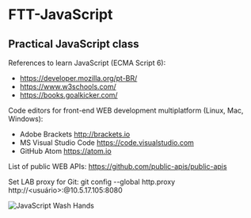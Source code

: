 # FTT-JavaScript
## Practical JavaScript class

References to learn JavaScript (ECMA Script 6):

- https://developer.mozilla.org/pt-BR/ 
- https://www.w3schools.com/
- https://books.goalkicker.com/

Code editors for front-end WEB development multiplatform (Linux, Mac, Windows):

- Adobe Brackets http://brackets.io
- MS Visual Studio Code https://code.visualstudio.com
- GitHub Atom https://atom.io

List of public WEB APIs: https://github.com/public-apis/public-apis

Set LAB proxy for Git: git config --global http.proxy http://<usuário>:<senha>@10.5.17.105:8080
  
![JavaScript Wash Hands](https://img.devrant.com/devrant/rant/r_1848732_zGqHg.jpg)
